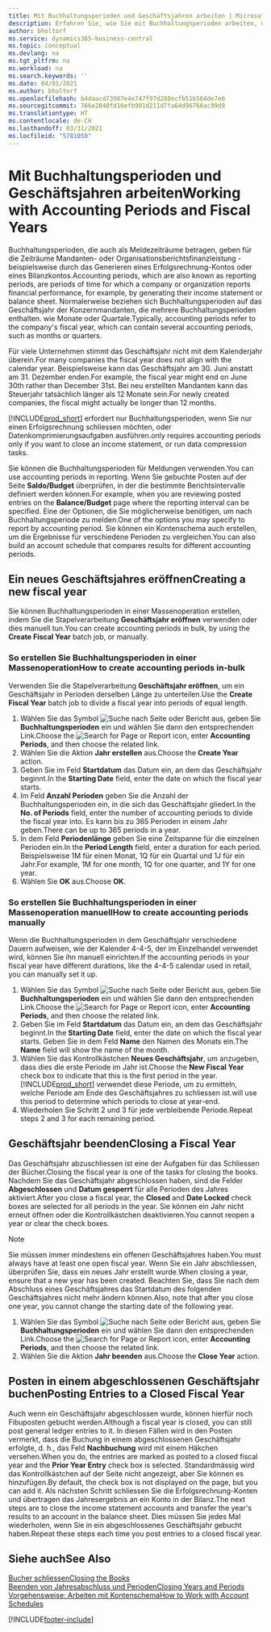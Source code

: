 ```yaml
---
title: Mit Buchhaltungsperioden und Geschäftsjahren arbeiten | Microsoft Docs
description: Erfahren Sie, wie Sie mit Buchhaltungsperioden arbeiten, um festzulegen, wann Ihr Unternehmen über Finanzleistung berichtet.
author: bholtorf
ms.service: dynamics365-business-central
ms.topic: conceptual
ms.devlang: na
ms.tgt_pltfrm: na
ms.workload: na
ms.search.keywords: ''
ms.date: 04/01/2021
ms.author: bholtorf
ms.openlocfilehash: b4daacd73987e4e747f97d288ecfb51b564de7e6
ms.sourcegitcommit: 766e2840fd16efb901d211d7fa64d96766ac99d9
ms.translationtype: HT
ms.contentlocale: de-CH
ms.lasthandoff: 03/31/2021
ms.locfileid: "5781050"
---
```

# <a name="working-with-accounting-periods-and-fiscal-years"></a><span data-ttu-id="57bd6-103">Mit Buchhaltungsperioden und Geschäftsjahren arbeiten</span><span class="sxs-lookup"><span data-stu-id="57bd6-103">Working with Accounting Periods and Fiscal Years</span></span>

<span data-ttu-id="57bd6-104">Buchhaltungsperioden, die auch als Meldezeiträume betragen, geben für die Zeiträume Mandanten- oder Organisationsberichtsfinanzleistung - beispielsweise durch das Generieren eines Erfolgsrechnung-Kontos oder eines Bilanzkontos.</span><span class="sxs-lookup"><span data-stu-id="57bd6-104">Accounting periods, which are also known as reporting periods, are periods of time for which a company or organization reports financial performance, for example, by generating their income statement or balance sheet.</span></span> <span data-ttu-id="57bd6-105">Normalerweise beziehen sich Buchhaltungsperioden auf das Geschäftsjahr der Konzernmandanten, die mehrere Buchhaltungsperioden enthalten. wie Monate oder Quartale.</span><span class="sxs-lookup"><span data-stu-id="57bd6-105">Typically, accounting periods refer to the company's fiscal year, which can contain several accounting periods, such as months or quarters.</span></span>

<span data-ttu-id="57bd6-106">Für viele Unternehmen stimmt das Geschäftsjahr nicht mit dem Kalenderjahr überein.</span><span class="sxs-lookup"><span data-stu-id="57bd6-106">For many companies the fiscal year does not align with the calendar year.</span></span> <span data-ttu-id="57bd6-107">Beispielsweise kann das Geschäftsjahr am 30. Juni anstatt am 31. Dezember enden.</span><span class="sxs-lookup"><span data-stu-id="57bd6-107">For example, the fiscal year might end on June 30th rather than December 31st.</span></span> <span data-ttu-id="57bd6-108">Bei neu erstellten Mandanten kann das Steuerjahr tatsächlich länger als 12 Monate  sein.</span><span class="sxs-lookup"><span data-stu-id="57bd6-108">For newly created companies, the fiscal might actually be longer than 12 months.</span></span>  

[!INCLUDE[prod_short](includes/prod_short.md)] <span data-ttu-id="57bd6-109">erfordert nur Buchhaltungsperioden, wenn Sie nur einen Erfolgsrechnung schliessen möchten, oder Datenkomprimierungsaufgaben ausführen.</span><span class="sxs-lookup"><span data-stu-id="57bd6-109">only requires accounting periods only if you want to close an income statement, or run data compression tasks.</span></span> 

<span data-ttu-id="57bd6-110">Sie können die Buchhaltungsperioden für Meldungen verwenden.</span><span class="sxs-lookup"><span data-stu-id="57bd6-110">You can use accounting periods in reporting.</span></span> <span data-ttu-id="57bd6-111">Wenn Sie gebuchte Posten auf der Seite **Saldo/Budget** überprüfen, in der die bestimmte Berichtsintervalle definiert werden können.</span><span class="sxs-lookup"><span data-stu-id="57bd6-111">For example, when you are reviewing posted entries on the **Balance/Budget** page where the reporting interval can be specified.</span></span> <span data-ttu-id="57bd6-112">Eine der Optionen, die Sie möglicherweise benötigen, um nach Buchhaltungsperiode zu melden.</span><span class="sxs-lookup"><span data-stu-id="57bd6-112">One of the options you may specify to report by accounting period.</span></span> <span data-ttu-id="57bd6-113">Sie können ein Kontenschema auch erstellen, um die Ergebnisse für verschiedene Perioden zu vergleichen.</span><span class="sxs-lookup"><span data-stu-id="57bd6-113">You can also build an account schedule that compares results for different accounting periods.</span></span>

## <a name="creating-a-new-fiscal-year"></a><span data-ttu-id="57bd6-114">Ein neues Geschäftsjahres eröffnen</span><span class="sxs-lookup"><span data-stu-id="57bd6-114">Creating a new fiscal year</span></span>

<span data-ttu-id="57bd6-115">Sie können Buchhaltungsperioden in einer Massenoperation erstellen, indem Sie die Stapelverarbeitung **Geschäftsjahr eröffnen** verwenden oder dies manuell tun.</span><span class="sxs-lookup"><span data-stu-id="57bd6-115">You can create accounting periods in bulk, by using the **Create Fiscal Year** batch job, or manually.</span></span>

### <a name="how-to-create-accounting-periods-in-bulk"></a><span data-ttu-id="57bd6-116">So erstellen Sie Buchhaltungsperioden in einer Massenoperation</span><span class="sxs-lookup"><span data-stu-id="57bd6-116">How to create accounting periods in-bulk</span></span>

<span data-ttu-id="57bd6-117">Verwenden Sie die Stapelverarbeitung **Geschäftsjahr eröffnen**, um ein Geschäftsjahr in Perioden derselben Länge zu unterteilen.</span><span class="sxs-lookup"><span data-stu-id="57bd6-117">Use the **Create Fiscal Year** batch job to divide a fiscal year into periods of equal length.</span></span>  

1. <span data-ttu-id="57bd6-118">Wählen Sie das Symbol ![Suche nach Seite oder Bericht](media/ui-search/search_small.png "Suche nach Seiten- oder Berichtssymbolen") aus, geben Sie **Buchhaltungsperioden** ein und wählen Sie dann den entsprechenden Link.</span><span class="sxs-lookup"><span data-stu-id="57bd6-118">Choose the ![Search for Page or Report](media/ui-search/search_small.png "Search for Page or Report icon") icon, enter **Accounting Periods**, and then choose the related link.</span></span>  
2. <span data-ttu-id="57bd6-119">Wählen Sie die Aktion **Jahr erstellen** aus.</span><span class="sxs-lookup"><span data-stu-id="57bd6-119">Choose the **Create Year** action.</span></span>  <!--What about the Scheduling option? Should we mention that? There's also the Report Output Type field...-->
3. <span data-ttu-id="57bd6-120">Geben Sie im Feld **Startdatum** das Datum ein, an dem das Geschäftsjahr beginnt.</span><span class="sxs-lookup"><span data-stu-id="57bd6-120">In the **Starting Date** field, enter the date on which the fiscal year starts.</span></span>  
4. <span data-ttu-id="57bd6-121">Im Feld **Anzahl Perioden** geben Sie die Anzahl der Buchhaltungsperioden ein, in die sich das Geschäftsjahr gliedert.</span><span class="sxs-lookup"><span data-stu-id="57bd6-121">In the **No. of Periods** field, enter the number of accounting periods to divide the fiscal year into.</span></span> <span data-ttu-id="57bd6-122">Es kann bis zu 365 Perioden in einem Jahr geben.</span><span class="sxs-lookup"><span data-stu-id="57bd6-122">There can be up to 365 periods in a year.</span></span>  
5. <span data-ttu-id="57bd6-123">In dem Feld **Periodenlänge** geben Sie eine Zeitspanne für die einzelnen Perioden ein.</span><span class="sxs-lookup"><span data-stu-id="57bd6-123">In the **Period Length** field, enter a duration for each period.</span></span> <span data-ttu-id="57bd6-124">Beispielsweise 1M für einen Monat, 1Q für ein Quartal und 1J für ein Jahr.</span><span class="sxs-lookup"><span data-stu-id="57bd6-124">For example, 1M for one month, 1Q for one quarter, and 1Y for one year.</span></span>  
6. <span data-ttu-id="57bd6-125">Wählen Sie **OK** aus.</span><span class="sxs-lookup"><span data-stu-id="57bd6-125">Choose **OK**.</span></span>  

### <a name="how-to-create-accounting-periods-manually"></a><span data-ttu-id="57bd6-126">So erstellen Sie Buchhaltungsperioden in einer Massenoperation manuell</span><span class="sxs-lookup"><span data-stu-id="57bd6-126">How to create accounting periods manually</span></span>

<span data-ttu-id="57bd6-127">Wenn die Buchhaltungsperioden in dem Geschäftsjahr verschiedene Dauern aufweisen, wie der Kalender 4-4-5, der im Einzelhandel verwendet wird, können Sie ihn manuell einrichten.</span><span class="sxs-lookup"><span data-stu-id="57bd6-127">If the accounting periods in your fiscal year have different durations, like the 4-4-5 calendar used in retail, you can manually set it up.</span></span>  
  
1. <span data-ttu-id="57bd6-128">Wählen Sie das Symbol ![Suche nach Seite oder Bericht](media/ui-search/search_small.png "Suche nach Seiten- oder Berichtssymbolen") aus, geben Sie **Buchhaltungsperioden** ein und wählen Sie dann den entsprechenden Link.</span><span class="sxs-lookup"><span data-stu-id="57bd6-128">Choose the ![Search for Page or Report](media/ui-search/search_small.png "Search for Page or Report icon") icon, enter **Accounting Periods**, and then choose the related link.</span></span>  
2. <span data-ttu-id="57bd6-129">Geben Sie im Feld **Startdatum** das Datum ein, an dem das Geschäftsjahr beginnt.</span><span class="sxs-lookup"><span data-stu-id="57bd6-129">In the **Starting Date** field, enter the date on which the fiscal year starts.</span></span> <span data-ttu-id="57bd6-130">Geben Sie in dem Feld **Name** den Namen des Monats ein.</span><span class="sxs-lookup"><span data-stu-id="57bd6-130">The **Name** field will show the name of the month.</span></span>  
3. <span data-ttu-id="57bd6-131">Wählen Sie das Kontrollkästchen **Neues Geschäftsjahr**, um anzugeben, dass dies die erste Periode im Jahr ist.</span><span class="sxs-lookup"><span data-stu-id="57bd6-131">Choose the **New Fiscal Year** check box to indicate that this is the first period in the year.</span></span> [!INCLUDE[prod_short](includes/prod_short.md)] <span data-ttu-id="57bd6-132">verwendet diese Periode, um zu ermitteln, welche  Periode am Ende des Geschäftsjahres zu schliessen ist.</span><span class="sxs-lookup"><span data-stu-id="57bd6-132">will use this period to determine which periods to close at year-end.</span></span>
4. <span data-ttu-id="57bd6-133">Wiederholen Sie Schritt 2 und 3 für jede verbleibende Periode.</span><span class="sxs-lookup"><span data-stu-id="57bd6-133">Repeat steps 2 and 3 for each remaining period.</span></span>  

## <a name="closing-a-fiscal-year"></a><span data-ttu-id="57bd6-134">Geschäftsjahr beenden</span><span class="sxs-lookup"><span data-stu-id="57bd6-134">Closing a Fiscal Year</span></span>

<span data-ttu-id="57bd6-135">Das Geschäftsjahr abzuschliessen ist eine der Aufgaben für das Schliessen der Bücher.</span><span class="sxs-lookup"><span data-stu-id="57bd6-135">Closing the fiscal year is one of the tasks for closing the books.</span></span> <span data-ttu-id="57bd6-136">Nachdem Sie das Geschäftsjahr abgeschlossen haben, sind die Felder **Abgeschlossen** und **Datum gesperrt** für alle Perioden des Jahres aktiviert.</span><span class="sxs-lookup"><span data-stu-id="57bd6-136">After you close a fiscal year, the **Closed** and **Date Locked** check boxes are selected for all periods in the year.</span></span> <span data-ttu-id="57bd6-137">Sie können ein Jahr nicht erneut öffnen oder die Kontrollkästchen deaktivieren.</span><span class="sxs-lookup"><span data-stu-id="57bd6-137">You cannot reopen a year or clear the check boxes.</span></span>

> [!NOTE]  
> <span data-ttu-id="57bd6-138">Sie müssen immer mindestens ein offenen Geschäftsjahres haben.</span><span class="sxs-lookup"><span data-stu-id="57bd6-138">You must always have at least one open fiscal year.</span></span> <span data-ttu-id="57bd6-139">Wenn Sie ein Jahr abschliessen, überprüfen Sie, dass ein neues Jahr erstellt wurde.</span><span class="sxs-lookup"><span data-stu-id="57bd6-139">When closing a year, ensure that a new year has been created.</span></span> <span data-ttu-id="57bd6-140">Beachten Sie, dass Sie nach dem Abschluss eines Geschäftsjahres das Startdatum des folgenden Geschäftsjahres nicht mehr ändern können.</span><span class="sxs-lookup"><span data-stu-id="57bd6-140">Also, note that after you close one year, you cannot change the starting date of the following year.</span></span>

1. <span data-ttu-id="57bd6-141">Wählen Sie das Symbol ![Suche nach Seite oder Bericht](media/ui-search/search_small.png "Suche nach Seiten- oder Berichtssymbolen") aus, geben Sie **Buchhaltungsperioden** ein und wählen Sie dann den entsprechenden Link.</span><span class="sxs-lookup"><span data-stu-id="57bd6-141">Choose the ![Search for Page or Report](media/ui-search/search_small.png "Search for Page or Report icon") icon, enter **Accounting Periods**, and then choose the related link.</span></span>  
2. <span data-ttu-id="57bd6-142">Wählen Sie die Aktion **Jahr beenden** aus.</span><span class="sxs-lookup"><span data-stu-id="57bd6-142">Choose the **Close Year** action.</span></span>  

## <a name="posting-entries-to-a-closed-fiscal-year"></a><span data-ttu-id="57bd6-143">Posten in einem abgeschlossenen Geschäftsjahr buchen</span><span class="sxs-lookup"><span data-stu-id="57bd6-143">Posting Entries to a Closed Fiscal Year</span></span>

<span data-ttu-id="57bd6-144">Auch wenn ein Geschäftsjahr abgeschlossen wurde, können hierfür noch Fibuposten gebucht werden.</span><span class="sxs-lookup"><span data-stu-id="57bd6-144">Although a fiscal year is closed, you can still post general ledger entries to it.</span></span> <span data-ttu-id="57bd6-145">In diesen Fällen wird in den Posten vermerkt, dass die Buchung in einem abgeschlossenen Geschäftsjahr erfolgte, d. h., das Feld **Nachbuchung** wird mit einem Häkchen versehen.</span><span class="sxs-lookup"><span data-stu-id="57bd6-145">When you do, the entries are marked as posted to a closed fiscal year and the **Prior Year Entry** check box is selected.</span></span> <span data-ttu-id="57bd6-146">Standardmässig wird das Kontrollkästchen auf der Seite nicht angezeigt, aber Sie können es hinzufügen.</span><span class="sxs-lookup"><span data-stu-id="57bd6-146">By default, the check box is not displayed on the page, but you can add it.</span></span> <span data-ttu-id="57bd6-147">Als nächsten Schritt schliessen Sie die Erfolgsrechnung-Konten und übertragen das Jahresergebnis an ein Konto in der Bilanz.</span><span class="sxs-lookup"><span data-stu-id="57bd6-147">The next steps are to close the income statement accounts and transfer the year's results to an account in the balance sheet.</span></span> <span data-ttu-id="57bd6-148">Dies müssen Sie jedes Mal wiederholen, wenn Sie in ein abgeschlossenes Geschäftsjahr gebucht haben.</span><span class="sxs-lookup"><span data-stu-id="57bd6-148">Repeat these steps each time you post entries to a closed fiscal year.</span></span>

## <a name="see-also"></a><span data-ttu-id="57bd6-149">Siehe auch</span><span class="sxs-lookup"><span data-stu-id="57bd6-149">See Also</span></span>

[<span data-ttu-id="57bd6-150">Bucher schliessen</span><span class="sxs-lookup"><span data-stu-id="57bd6-150">Closing the Books</span></span>](year-close-books.md)  
[<span data-ttu-id="57bd6-151">Beenden von Jahresabschluss und Perioden</span><span class="sxs-lookup"><span data-stu-id="57bd6-151">Closing Years and Periods</span></span>](year-close-years-periods.md)  
[<span data-ttu-id="57bd6-152">Vorgehensweise: Arbeiten mit Kontenschema</span><span class="sxs-lookup"><span data-stu-id="57bd6-152">How to Work with Account Schedules</span></span>](bi-how-work-account-schedule.md)  


[!INCLUDE[footer-include](includes/footer-banner.md)]